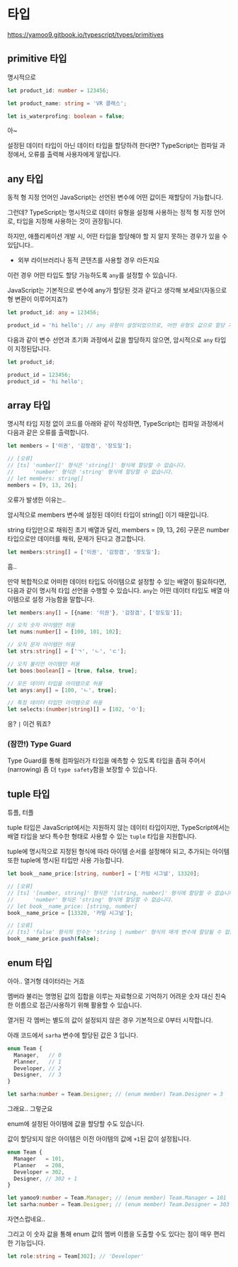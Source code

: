 # 타입

https://yamoo9.gitbook.io/typescript/types/primitives

## primitive 타입

명시적으로

```ts
let product_id: number = 123456;

let product_name: string = 'VR 클래스';

let is_waterprofing: boolean = false;
```

아~

설정된 데이터 타입이 아닌 데이터 타입을 할당하려 한다면? TypeScript는 컴파일 과정에서, 오류를 출력해 사용자에게 알립니다.

## any 타입

동적 형 지정 언어인 JavaScript는 선언된 변수에 어떤 값이든 재할당이 가능합니다.

그런데? TypeScript는 명시적으로 데이터 유형을 설정해 사용하는 정적 형 지정 언어로, 타입을 지정해 사용하는 것이 권장됩니다.

하지만, 애플리케이션 개발 시, 어떤 타입을 할당해야 할 지 알지 못하는 경우가 있을 수 있답니다..

- 외부 라이브러리나 동적 콘텐츠를 사용할 경우 라든지요

이런 경우 어떤 타입도 할당 가능하도록 `any`를 설정할 수 있습니다.

JavaScript는 기본적으로 변수에 any가 할당된 것과 같다고 생각해 보세요!(자동으로 형 변환이 이루어지죠?)

```ts
let product_id: any = 123456;

product_id = 'hi hello'; // any 유형이 설정되었으므로, 어떤 유형도 값으로 할당 가능
```

다음과 같이 변수 선언과 초기화 과정에서 값을 할당하지 않으면, 암시적으로 `any` 타입이 지정된답니다.

```ts
let product_id;

product_id = 123456;
product_id = 'hi hello';
```

## array 타입

명시적 타입 지정 없이 코드를 아래와 같이 작성하면, TypeScript는 컴파일 과정에서 다음과 같은 오류를 출력합니다.

```ts
let members = ['이권', '감장겸', '장도일'];

// [오류]
// [ts] 'number[]' 형식은 'string[]' 형식에 할당할 수 없습니다.
//      'number' 형식은 'string' 형식에 할당할 수 없습니다.
// let members: string[]
members = [9, 13, 26];
```

오류가 발생한 이유는..

암시적으로 members 변수에 설정된 데이터 타입이 string[] 이기 때문입니다.

string 타입만으로 채워진 초기 배열과 달리, members = [9, 13, 26] 구문은 number 타입으로만 데이터를 채워, 문제가 된다고 경고합니다.

```ts
let members:string[] = ['이권', '감장겸', '장도일'];
```

흠..

만약 복합적으로 어떠한 데이터 타입도 아이템으로 설정할 수 있는 배열이 필요하다면, 다음과 같이 명시적 타입 선언을 수행할 수 있습니다. `any`는 어떤 데이터 타입도 배열 아이템으로 설정 가능함을 말합니다.

```ts
let members:any[] = [{name: '이권'}, '감장겸', ['장도일']];
```

```ts
// 오직 숫자 아이템만 허용
let nums:number[] = [100, 101, 102];

// 오직 문자 아이템만 허용
let strs:string[] = ['ㄱ', 'ㄴ', 'ㄷ'];

// 오직 불리언 아이템만 허용
let boos:boolean[] = [true, false, true];

// 모든 데이터 타입을 아이템으로 허용
let anys:any[] = [100, 'ㄴ', true];

// 특정 데이터 타입만 아이템으로 허용
let selects:(number|string)[] = [102, 'ㅇ'];
```

응? `|` 이건 뭐죠?

### (잠깐!) Type Guard

Type Guard를 통해 컴파일러가 타입을 예측할 수 있도록 타입을 좁혀 주어서(narrowing) 좀 더 `type safety`함을 보장할 수 있습니다.

## tuple 타입

튜플, 터플

tuple 타입은 JavaScript에서는 지원하지 않는 데이터 타입이지만, TypeScript에서는 배열 타입을 보다 특수한 형태로 사용할 수 있는 `tuple` 타입을 지원합니다.

tuple에 명시적으로 지정된 형식에 따라 아이템 순서를 설정해야 되고, 추가되는 아이템 또한 tuple에 명시된 타입만 사용 가능합니다.

```ts
let book__name_price:[string, number] = ['카밍 시그널', 13320];

// [오류]
// [ts] '[number, string]' 형식은 '[string, number]' 형식에 할당할 수 없습니다.
//      'number' 형식은 'string' 형식에 할당할 수 없습니다.
// let book__name_price: [string, number]
book__name_price = [13320, '카밍 시그널'];

// [오류]
// [ts] 'false' 형식의 인수는 'string | number' 형식의 매개 변수에 할당될 수 없습니다.
book__name_price.push(false);
```

## enum 타입

아아.. 열거형 데이터라는 거죠

멤버라 불리는 명명된 값의 집합을 이루는 자료형으로 기억하기 어려운 숫자 대신 친숙한 이름으로 접근/사용하기 위해 활용할 수 있습니다.

열거된 각 멤버는 별도의 값이 설정되지 않은 경우 기본적으로 0부터 시작합니다.

아래 코드에서 `sarha` 변수에 할당된 값은 3 입니다.

```ts
enum Team {
  Manager,   // 0
  Planner,   // 1
  Developer, // 2
  Designer,  // 3
}

let sarha:number = Team.Designer; // (enum member) Team.Designer = 3
```

그래요.. 그렇군요

enum에 설정된 아이템에 값을 할당할 수도 있습니다.

값이 할당되지 않은 아이템은 이전 아이템의 값에 `+1`된 값이 설정됩니다.

```ts
enum Team {
  Manager   = 101,
  Planner   = 208,
  Developer = 302,
  Designer, // 302 + 1
}

let yamoo9:number = Team.Manager; // (enum member) Team.Manager = 101
let sarha:number = Team.Designer; // (enum member) Team.Designer = 303
```

자연스럽네요..

그리고 이 숫자 값을 통해 enum 값의 멤버 이름을 도출할 수도 있다는 점이 매우 편리한 기능입니다.

```ts
let role:string = Team[302]; // 'Developer'
```
